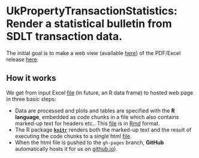 # UkPropertyTransactionStatistics: Render a statistical bulletin from SDLT transaction data.

The initial goal is to make a web view (available [here](https://dralastaircurrie.github.io/UkPropertyTransactionStatistics/makeTablesAndPlots.html)) of the PDF/Excel release [here](https://www.gov.uk/government/statistics/monthly-property-transactions-completed-in-the-uk-with-value-40000-or-above).

## How it works

We get from input Excel [file](UK_Tables_Aug_2017_monthlies.xlsx) (in future, an R data frame) to hosted web page in three basic steps: 
 * Data are processed and plots and tables are specified with the __R language__, embedded as code chunks in a file which also contains marked-up text for headers etc.. This [file](makeTablesAndPlots.Rmd) is in [Rmd](http://rmarkdown.rstudio.com/) format.
  * The R package [__`knitr`__](https://yihui.name/knitr/) renders both the marked-up text and the result of executing the code chunks to a single html [file](makeTablesAndPlots.html).
  * When the html file is pushed to the `gh-pages` branch, __GitHub__ automatically hosts it for us on [github.io](https://dralastaircurrie.github.io/UkPropertyTransactionStatistics/makeTablesAndPlots.html)).
